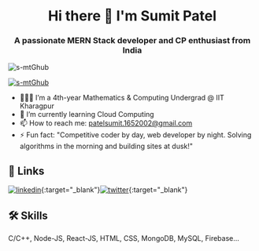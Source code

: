 
<h1 align="center">Hi there 👋 I'm Sumit Patel</h1>
<h3 align="center">A passionate MERN Stack developer and CP enthusiast from India</h3>


<p align="left"> <img src="https://komarev.com/ghpvc/?username=s-mtGhub&label=Profile%20views&color=0e75b6&style=flat" alt="s-mtGhub" /> </p>

<p align="left"> <a href="https://github.com/ryo-ma/github-profile-trophy"><img src="https://github-profile-trophy.vercel.app/?username=s-mtGhub" alt="s-mtGhub" /></a> </p>

                

- 👨🏻‍💻 I’m a 4th-year Mathematics & Computing Undergrad @ IIT Kharagpur
- 🌱 I’m currently learning Cloud Computing
- 📫 How to reach me: patelsumit.1652002@gmail.com
- ⚡ Fun fact: "Competitive coder by day, web developer by night. Solving algorithms in the morning and building sites at dusk!"


## 🔗 Links

[![linkedin](https://img.shields.io/badge/linkedin-0A66C2?style=for-the-badge&logo=linkedin&logoColor=white)](https://www.linkedin.com/in/sumit-patel-9111bb203/){:target="_blank"}[![twitter](https://img.shields.io/badge/twitter-1DA1F2?style=for-the-badge&logo=twitter&logoColor=white)](https://twitter.com/sumit33338631){:target="_blank"}


## 🛠 Skills
C/C++, Node-JS, React-JS, HTML, CSS, MongoDB, MySQL, Firebase...

